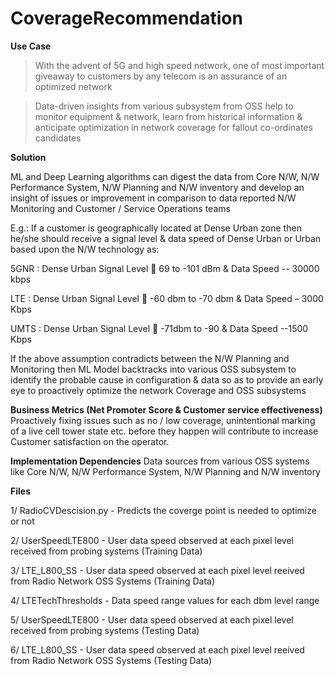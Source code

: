 # CoverageRecommendation


**Use Case**
> With the advent of 5G and high speed network, one of most important giveaway to customers by any telecom is an assurance of an optimized network

>	Data-driven insights from various subsystem from OSS help to monitor equipment & network, learn from historical information & anticipate optimization in network coverage           for fallout co-ordinates candidates

**Solution**

ML and Deep Learning algorithms can digest the data from Core N/W, N/W Performance System, N/W Planning and N/W inventory and develop an insight of issues or improvement in        comparison to data reported N/W Monitoring and Customer / Service Operations teams

E.g.: If a customer is geographically located at Dense Urban zone then he/she should receive a signal level & data speed of Dense Urban or Urban based upon the N/W                 technology as:

   5GNR : Dense Urban Signal Level  69 to -101 dBm & Data Speed  -- 30000 kbps

   LTE : Dense Urban Signal Level  -60 dbm to -70 dbm & Data Speed – 3000 Kbps

   UMTS : Dense Urban Signal Level  -71dbm to -90 & Data Speed --1500 Kbps

If the above assumption contradicts between the N/W Planning and Monitoring then ML Model backtracks into various OSS subsystem to identify the probable cause in                   configuration & data so as to provide an early eye to proactively optimize the network Coverage and OSS subsystems

**Business Metrics (Net Promoter Score & Customer service effectiveness)**
Proactively fixing issues such as no  / low coverage, unintentional marking of a live cell tower state etc. before they happen will contribute to increase Customer                 satisfaction on the operator.

**Implementation Dependencies**
Data sources from various OSS systems like Core N/W, N/W Performance System, N/W Planning and N/W inventory

**Files**

1/ RadioCVDescision.py - Predicts the coverge point is needed to optimize or not

2/ UserSpeedLTE800 - User data speed observed at each pixel level received from probing systems (Training Data)

3/ LTE_L800_SS -  User data speed observed at each pixel level reeived from Radio Network OSS Systems (Training Data)

4/ LTETechThresholds - Data speed range values for each dbm level range

5/ UserSpeedLTE800 - User data speed observed at each pixel level received from probing systems (Testing Data)

6/ LTE_L800_SS -  User data speed observed at each pixel level reeived from Radio Network OSS Systems (Testing Data)
